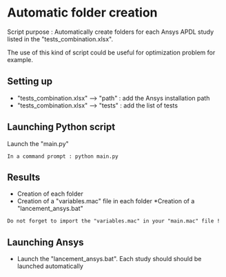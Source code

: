 # Automatic folder creation

Script purpose : Automatically create folders for each Ansys APDL study listed in the "tests_combination.xlsx".

The use of this kind of script could be useful for optimization problem for example.


## Setting up

* "tests_combination.xlsx" --> "path" : add the Ansys installation path
* "tests_combination.xlsx" --> "tests" : add the list of tests


## Launching Python script

Launch the "main.py"

```
In a command prompt : python main.py
```


## Results

* Creation of each folder
* Creation of a "variables.mac" file in each folder
*Creation of a "lancement_ansys.bat"


```
Do not forget to import the "variables.mac" in your "main.mac" file !
```


## Launching Ansys

* Launch the "lancement_ansys.bat".
Each study should should be launched automatically